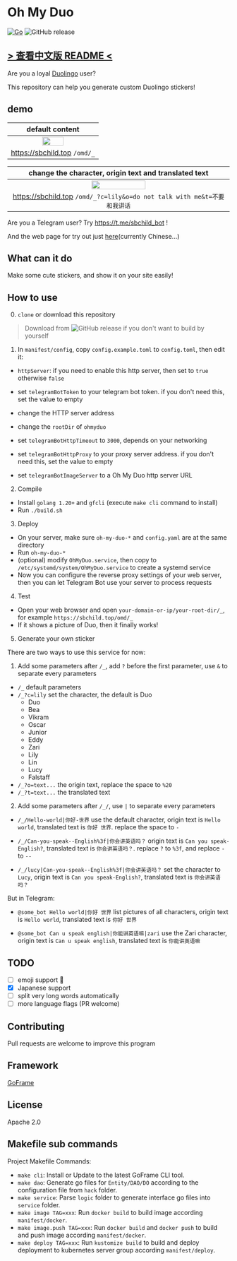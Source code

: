 # Oh My Duo

[![Go](https://github.com/sb-child/OhMyDuo/actions/workflows/go.yml/badge.svg)](https://github.com/sb-child/OhMyDuo/actions/workflows/go.yml) ![GitHub release](https://img.shields.io/github/v/release/sb-child/OhMyDuo)

## [> 查看中文版 README <](../../README.MD)

Are you a loyal [Duolingo](https://duolingo.com/) user?

This repository can help you generate custom Duolingo stickers!

## demo

|                           default content                            |
| :------------------------------------------------------------------: |
| <img src="https://sbchild.top/omd/_?x=fj32j340if" width="50%"> |
|                  https://sbchild.top `/omd/_`                  |

|                                  change the character, origin text and translated text                                   |
| :----------------------------------------------------------------------------------------------------------------------: |
| <img src="https://sbchild.top/omd/_?c=lily&o=do%20not%20talk%20with%20me&t=不要和我讲话&x=fyufyudtry" width="50%"> |
|                      https://sbchild.top `/omd/_?c=lily&o=do not talk with me&t=不要和我讲话`                      |

Are you a Telegram user? Try <https://t.me/sbchild_bot> !

And the web page for try out just [here](https://sbchild.top/blog/tools/duo)(currently Chinese...)

## What can it do

Make some cute stickers, and show it on your site easily!

## How to use

0. `clone` or download this repository

> Download from ![GitHub release](https://img.shields.io/github/v/release/sb-child/OhMyDuo) if you don't want to build by yourself

1. In `manifest/config`, copy `config.example.toml` to `config.toml`, then edit it:

- `httpServer`: if you need to enable this http server, then set to `true` otherwise `false`
- set `telegramBotToken` to your telegram bot token. if you don't need this, set the value to empty

- change the HTTP server address
- change the `rootDir` of `ohmyduo`

- set `telegramBotHttpTimeout` to `3000`, depends on your networking
- set `telegramBotHttpProxy` to your proxy server address. if you don't need this, set the value to empty
- set `telegramBotImageServer` to a Oh My Duo http server URL

2. Compile

- Install `golang 1.20+` and `gfcli` (execute `make cli` command to install)
- Run `./build.sh`

3. Deploy

- On your server, make sure `oh-my-duo-*` and `config.yaml` are at the same directory
- Run `oh-my-duo-*`
- (optional) modify `OhMyDuo.service`, then copy to `/etc/systemd/system/OhMyDuo.service` to create a systemd service
- Now you can configure the reverse proxy settings of your web server, then you can let Telegram Bot use your server to process requests

4. Test

- Open your web browser and open `your-domain-or-ip/your-root-dir/_`, for example `https://sbchild.top/omd/_`
- If it shows a picture of Duo, then it finally works!

5. Generate your own sticker

There are two ways to use this service for now:

1. Add some parameters after `/_`, add `?` before the first parameter, use `&` to separate every parameters

- `/_` default parameters
- `/_?c=lily` set the character, the default is Duo
  - Duo
  - Bea
  - Vikram
  - Oscar
  - Junior
  - Eddy
  - Zari
  - Lily
  - Lin
  - Lucy
  - Falstaff
- `/_?o=text...` the origin text, replace the space to `%20`
- `/_?t=text...` the translated text

2. Add some parameters after `/_/`, use `|` to separate every parameters

- `/_/Hello-world|你好-世界` use the default character, origin text is `Hello world`, translated text is `你好 世界`. replace the space to `-`

- `/_/Can-you-speak--English%3f|你会讲英语吗？` origin text is `Can you speak-English?`, translated text is `你会讲英语吗？`. replace `?` to `%3f`, and replace `-` to `--`

- `/_/lucy|Can-you-speak--English%3f|你会讲英语吗？` set the character to `Lucy`, origin text is `Can you speak-English?`, translated text is `你会讲英语吗？`

But in Telegram:

- `@some_bot Hello world|你好 世界` list pictures of all characters, origin text is `Hello world`, translated text is `你好 世界`

- `@some_bot Can u speak english|你能讲英语嘛|zari` use the Zari character, origin text is `Can u speak english`, translated text is `你能讲英语嘛`

## TODO

- [ ] emoji support 🙂
- [x] Japanese support
- [ ] split very long words automatically
- [ ] more language flags (PR welcome)

## Contributing

Pull requests are welcome to improve this program

## Framework

[GoFrame](https://goframe.org)

## License

Apache 2.0

## Makefile sub commands

Project Makefile Commands:

- `make cli`: Install or Update to the latest GoFrame CLI tool.
- `make dao`: Generate go files for `Entity/DAO/DO` according to the configuration file from `hack` folder.
- `make service`: Parse `logic` folder to generate interface go files into `service` folder.
- `make image TAG=xxx`: Run `docker build` to build image according `manifest/docker`.
- `make image.push TAG=xxx`: Run `docker build` and `docker push` to build and push image according `manifest/docker`.
- `make deploy TAG=xxx`: Run `kustomize build` to build and deploy deployment to kubernetes server group according `manifest/deploy`.
